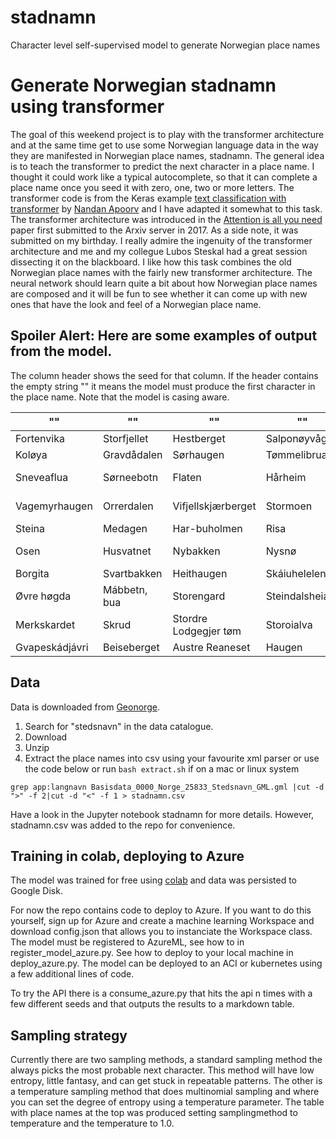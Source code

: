 # stadnamn
Character level self-supervised model to generate Norwegian place names

# Generate Norwegian stadnamn using transformer

The goal of this weekend project is to play with the transformer architecture and at the same time get to use some Norwegian language data in the way they are manifested in Norwegian place names, stadnamn. The general idea is to teach the transformer to predict the next character in a place name. I thought it could work like a typical autocomplete, so that it can complete a place name once you seed it with zero, one, two or more letters. The transformer code is from the Keras example [text classification with transformer](https://keras.io/examples/nlp/text_classification_with_transformer/) by [Nandan Apoorv](https://twitter.com/NandanApoorv) and I have adapted it somewhat to this task. The transformer architecture was introduced in the [Attention is all you need](https://arxiv.org/abs/1706.03762) paper first submitted to the Arxiv server in 2017. As a side note, it was submitted on my birthday. I really admire the ingenuity of the transformer architecture and me and my collegue Lubos Steskal had a great session dissecting it on the blackboard. I like how this task combines the old Norwegian place names with the fairly new transformer architecture. The neural network should learn quite a bit about how Norwegian place names are composed and it will be fun to see whether it can come up with new ones that have the look and feel of a Norwegian place name.

## Spoiler Alert: Here are some examples of output from the model.
The column header shows the seed for that column. If the header contains the empty string "" it means the model must produce the first character in the place name. Note that the model is casing aware.

|   ""   |    ""    |    ""    |    ""    | Vestr    | Østre
-------- | -------- | -------- | -------- | -------- | --------
Fortenvika | Storfjellet | Hestberget | Salponøyvågen | Vestre Kjollen | Østren
Koløya | Gravdådalen | Sørhaugen | Tømmelibrua | Vestrane | Østre Varde
Sneveaflua | Sørneebotn | Flaten | Hårheim | Vestre Grønnholmen | Østre Kvernhaugen
Vagemyrhaugen | Orrerdalen | Vifjellskjærberget | Stormoen | Vestre Ganegrunnanturveg | Østre Sag
Steina | Medagen | Har-buholmen | Risa | Vestre nortelveien | Østrendgurd
Osen | Husvatnet | Nybakken | Nysnø | Vestre Haugen | Østre Øvrengetan
Borgita | Svartbakken | Heithaugen | Skáiuhelelen | Vestre Støle | Østredalskjær
Øvre høgda | Mábbetn, bua | Storengard | Steindalsheia | Vestre Fryvassbruneset | Østre Løkstad
Merkskardet | Skrud | Stordre Lodgegjer tøm | Storoialva | Vestre Hifjell | Østre Veslen
Gvapeskádjávri | Beiseberget | Austre Reaneset | Haugen | Vestre Sørestøya | Østredal

## Data

Data is downloaded from [Geonorge](https://www.geonorge.no). 


1. Search for "stedsnavn" in the data catalogue.
2. Download
3. Unzip
4. Extract the place names into csv using your favourite xml parser or use the code below or run `bash extract.sh` if on a mac or linux system

```
grep app:langnavn Basisdata_0000_Norge_25833_Stedsnavn_GML.gml |cut -d ">" -f 2|cut -d "<" -f 1 > stadnamn.csv
```

Have a look in the Jupyter notebook stadnamn for more details. However, stadnamn.csv was added to the repo for convenience.

## Training in colab, deploying to Azure

The model was trained for free using [colab](https://colab.research.google.com/) and data was persisted to Google Disk.

For now the repo contains code to deploy to Azure. If you want to do this yourself, sign up for Azure and create a machine learning Workspace and download config.json that allows you to instanciate the Workspace class.
The model must be registered to AzureML, see how to in register_model_azure.py.
See how to deploy to your local machine in deploy_azure.py. The model can be deployed to an ACI or kubernetes using a few additional lines of code.

To try the API there is a consume_azure.py that hits the api n times with a few different seeds and that outputs the results to a markdown table.

## Sampling strategy

Currently there are two sampling methods, a standard sampling method the always picks the most probable next character.
This method will have low entropy, little fantasy, and can get stuck in repeatable patterns.
The other is a temperature sampling method that does multinomial sampling and where you can set the degree of entropy using a temperature parameter. The table with place names at the top was produced setting samplingmethod to temperature and the temperature to 1.0.
